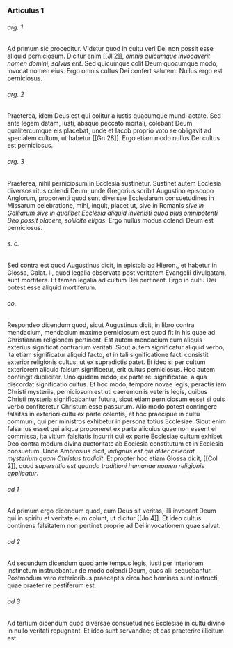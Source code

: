 ### Articulus 1

###### arg. 1
Ad primum sic proceditur. Videtur quod in cultu veri Dei non possit esse aliquid perniciosum. Dicitur enim [[Jl 2]], *omnis quicumque invocaverit nomen domini, salvus erit*. Sed quicumque colit Deum quocumque modo, invocat nomen eius. Ergo omnis cultus Dei confert salutem. Nullus ergo est perniciosus.

###### arg. 2
Praeterea, idem Deus est qui colitur a iustis quacumque mundi aetate. Sed ante legem datam, iusti, absque peccato mortali, colebant Deum qualitercumque eis placebat, unde et Iacob proprio voto se obligavit ad specialem cultum, ut habetur [[Gn 28]]. Ergo etiam modo nullus Dei cultus est perniciosus.

###### arg. 3
Praeterea, nihil perniciosum in Ecclesia sustinetur. Sustinet autem Ecclesia diversos ritus colendi Deum, unde Gregorius scribit Augustino episcopo Anglorum, proponenti quod sunt diversae Ecclesiarum consuetudines in Missarum celebratione, mihi, inquit, placet ut, sive in Romanis *sive in Galliarum sive in qualibet Ecclesia aliquid invenisti quod plus omnipotenti Deo possit placere, sollicite eligas*. Ergo nullus modus colendi Deum est perniciosus.

###### s. c.
Sed contra est quod Augustinus dicit, in epistola ad Hieron., et habetur in Glossa, Galat. II, quod legalia observata post veritatem Evangelii divulgatam, sunt mortifera. Et tamen legalia ad cultum Dei pertinent. Ergo in cultu Dei potest esse aliquid mortiferum.

###### co.
Respondeo dicendum quod, sicut Augustinus dicit, in libro contra mendacium, mendacium maxime perniciosum est quod fit in his quae ad Christianam religionem pertinent. Est autem mendacium cum aliquis exterius significat contrarium veritati. Sicut autem significatur aliquid verbo, ita etiam significatur aliquid facto, et in tali significatione facti consistit exterior religionis cultus, ut ex supradictis patet. Et ideo si per cultum exteriorem aliquid falsum significetur, erit cultus perniciosus. Hoc autem contingit dupliciter. Uno quidem modo, ex parte rei significatae, a qua discordat significatio cultus. Et hoc modo, tempore novae legis, peractis iam Christi mysteriis, perniciosum est uti caeremoniis veteris legis, quibus Christi mysteria significabantur futura, sicut etiam perniciosum esset si quis verbo confiteretur Christum esse passurum. Alio modo potest contingere falsitas in exteriori cultu ex parte colentis, et hoc praecipue in cultu communi, qui per ministros exhibetur in persona totius Ecclesiae. Sicut enim falsarius esset qui aliqua proponeret ex parte alicuius quae non essent ei commissa, ita vitium falsitatis incurrit qui ex parte Ecclesiae cultum exhibet Deo contra modum divina auctoritate ab Ecclesia constitutum et in Ecclesia consuetum. Unde Ambrosius dicit, *indignus est qui aliter celebrat mysterium quam Christus tradidit*. Et propter hoc etiam Glossa dicit, [[Col 2]], quod *superstitio est quando traditioni humanae nomen religionis applicatur*.

###### ad 1
Ad primum ergo dicendum quod, cum Deus sit veritas, illi invocant Deum qui in spiritu et veritate eum colunt, ut dicitur [[Jn 4]]. Et ideo cultus continens falsitatem non pertinet proprie ad Dei invocationem quae salvat.

###### ad 2
Ad secundum dicendum quod ante tempus legis, iusti per interiorem instinctum instruebantur de modo colendi Deum, quos alii sequebantur. Postmodum vero exterioribus praeceptis circa hoc homines sunt instructi, quae praeterire pestiferum est.

###### ad 3
Ad tertium dicendum quod diversae consuetudines Ecclesiae in cultu divino in nullo veritati repugnant. Et ideo sunt servandae; et eas praeterire illicitum est.

